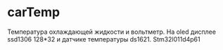 # carTemp
Температура охлаждающей жидкости и вольтметр. На oled дисплее ssd1306 128*32 и датчике температуры ds1621. Stm32l011d4p61
